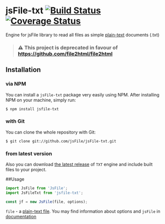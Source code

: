 # jsFile-txt [![Build Status](https://secure.travis-ci.org/jsFile/jsFile-txt.png?branch=master)](https://travis-ci.org/jsFile/jsFile-txt) [![Coverage Status](https://coveralls.io/repos/jsFile/jsFile-txt/badge.svg?branch=master&service=github)](https://coveralls.io/github/jsFile/jsFile-txt?branch=master)

Engine for jsFile library to read all files as simple [plain-text](https://en.wikipedia.org/wiki/Text_file) documents (.txt)

> ### :warning: This project is deprecated in favour of https://github.com/file2html/file2html

## Installation
### via NPM

You can install a <code>jsFile-txt</code> package very easily using NPM. After
installing NPM on your machine, simply run:
````
$ npm install jsfile-txt
````

### with Git

You can clone the whole repository with Git:
````
$ git clone git://github.com/jsFile/jsFile-txt.git
````

### from latest version

Also you can download [the latest release](https://github.com/jsFile/jsFile-txt/tree/master/dist) of `TXT` engine and include built files to your project.


##Usage
````js
import JsFile from 'JsFile';
import JsFileTxt from 'jsfile-txt';

const jf = new JsFile(file, options);
````
`file` - a [plain-text file](https://en.wikipedia.org/wiki/Text_file). You may find information about options and `jsFile` in [documentation](https://github.com/jsFile/jsFile#installation)
